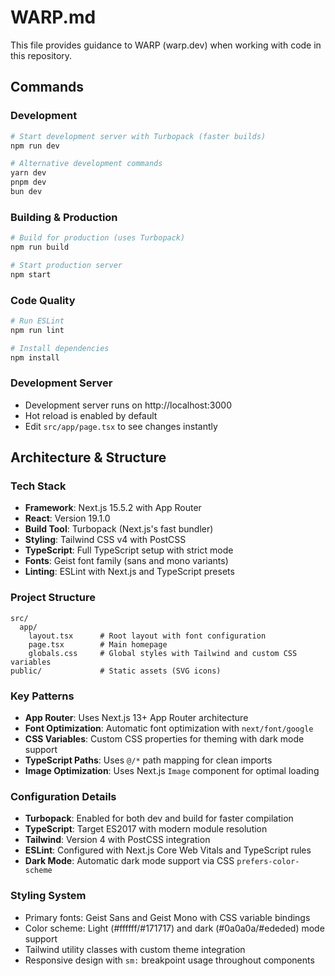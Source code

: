 # WARP.md

This file provides guidance to WARP (warp.dev) when working with code in this repository.

## Commands

### Development

```bash
# Start development server with Turbopack (faster builds)
npm run dev

# Alternative development commands
yarn dev
pnpm dev
bun dev
```

### Building & Production

```bash
# Build for production (uses Turbopack)
npm run build

# Start production server
npm start
```

### Code Quality

```bash
# Run ESLint
npm run lint

# Install dependencies
npm install
```

### Development Server

- Development server runs on http://localhost:3000
- Hot reload is enabled by default
- Edit `src/app/page.tsx` to see changes instantly

## Architecture & Structure

### Tech Stack

- **Framework**: Next.js 15.5.2 with App Router
- **React**: Version 19.1.0
- **Build Tool**: Turbopack (Next.js's fast bundler)
- **Styling**: Tailwind CSS v4 with PostCSS
- **TypeScript**: Full TypeScript setup with strict mode
- **Fonts**: Geist font family (sans and mono variants)
- **Linting**: ESLint with Next.js and TypeScript presets

### Project Structure

```
src/
  app/
    layout.tsx      # Root layout with font configuration
    page.tsx        # Main homepage
    globals.css     # Global styles with Tailwind and custom CSS variables
public/             # Static assets (SVG icons)
```

### Key Patterns

- **App Router**: Uses Next.js 13+ App Router architecture
- **Font Optimization**: Automatic font optimization with `next/font/google`
- **CSS Variables**: Custom CSS properties for theming with dark mode support
- **TypeScript Paths**: Uses `@/*` path mapping for clean imports
- **Image Optimization**: Uses Next.js `Image` component for optimal loading

### Configuration Details

- **Turbopack**: Enabled for both dev and build for faster compilation
- **TypeScript**: Target ES2017 with modern module resolution
- **Tailwind**: Version 4 with PostCSS integration
- **ESLint**: Configured with Next.js Core Web Vitals and TypeScript rules
- **Dark Mode**: Automatic dark mode support via CSS `prefers-color-scheme`

### Styling System

- Primary fonts: Geist Sans and Geist Mono with CSS variable bindings
- Color scheme: Light (#ffffff/#171717) and dark (#0a0a0a/#ededed) mode support
- Tailwind utility classes with custom theme integration
- Responsive design with `sm:` breakpoint usage throughout components
